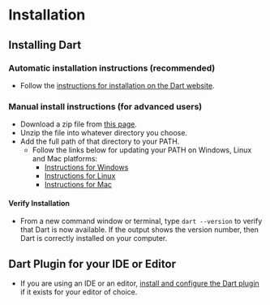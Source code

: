 # Installation

## Installing Dart

### Automatic installation instructions (recommended)
* Follow the [instructions for installation on the Dart website](https://www.dart.dev/tools/sdk).

### Manual install instructions (for advanced users)
* Download a zip file from [this page](https://www.dart.dev/install/archive).
* Unzip the file into whatever directory you choose.
* Add the full path of that directory to your PATH.
    * Follow the links below for updating your PATH on Windows, Linux and Mac platforms:
        * [Instructions for Windows](https://www.computerhope.com/issues/ch000549.htm)
        * [Instructions for Linux](https://www.computerhope.com/issues/ch001647.htm)
        * [Instructions for Mac](https://www.pegaxchange.com/tag/macos-sierra-add-entry-to-path-variable/)

#### Verify Installation
* From a new command window or terminal, type `dart --version` to verify that Dart is now available. If the output shows the version number, then Dart is correctly installed on your computer.

## Dart Plugin for your IDE or Editor
* If you are using an IDE or an editor, [install and configure the Dart plugin](https://www.dart.dev/tools) if it exists for your editor of choice.

